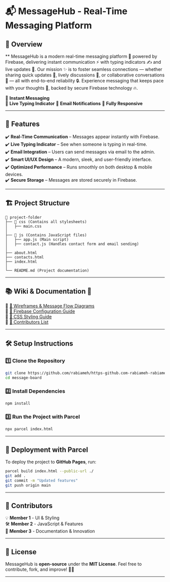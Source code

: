  # 📬 MessageHub - Real-Time Messaging Platform  

## 🌟 Overview  

**    MessageHub is a modern real-time messaging platform 🚀 powered by Firebase, delivering instant communication ⚡ with typing indicators ✍️ and live updates 🔄. Our mission ✨ is to foster seamless connections — whether sharing quick updates 📢, lively discussions 💬, or collaborative conversations 👥 — all with end-to-end reliability 🔒. Experience messaging that keeps pace with your thoughts 💭, backed by secure Firebase technology 🔥.

🔹 **Instant Messaging**  
🔹 **Live Typing Indicator** 
🔹 **Email Notifications** 
🔹 **Fully Responsive**  

---

## 🚀 Features  

✔️ **Real-Time Communication** – Messages appear instantly with Firebase.  
✔️ **Live Typing Indicator** – See when someone is typing in real-time.  
✔️ **Email Integration** – Users can send messages via email to the admin.  
✔️ **Smart UI/UX Design** – A modern, sleek, and user-friendly interface.  
✔️ **Optimized Performance** – Runs smoothly on both desktop & mobile devices.  
✔️ **Secure Storage** – Messages are stored securely in Firebase.  

---

## 🏗️ Project Structure  

```
📂 project-folder  
├── 📂 css (Contains all stylesheets)  
│   ├── main.css  
│  
├── 📂 js (Contains JavaScript files)  
│   ├── app.js (Main script)  
│   ├── contact.js (Handles contact form and email sending)  
│  
├── about.html  
├── contacts.html  
├── index.html  
│  
└── README.md (Project documentation)  
```

---

## 📚 Wiki & Documentation 📖  

🔹 [📜 Wireframes & Message Flow Diagrams](https://github.com/rabiameh/https-github.com-rabiameh-rabiameh-FE24-JS2-message_board_projekt-rabia-mehboob/wiki/Wireframes)  
🔹 [🔧 Firebase Configuration Guide](https://github.com/rabiameh/https-github.com-rabiameh-rabiameh-FE24-JS2-message_board_projekt-rabia-mehboob/wiki/Setup)  
🔹 [🎨 CSS Styling Guide](https://github.com/rabiameh/https-github.com-rabiameh-rabiameh-FE24-JS2-message_board_projekt-rabia-mehboob/wiki/Styleguide)  
🔹 [👥 Contributors List](https://github.com/yourusername/message-board/wiki/Contributors)  

---

## 🛠️ Setup Instructions  

### 1️⃣ Clone the Repository  
```sh
git clone https://github.com/rabiameh/https-github.com-rabiameh-rabiameh-FE24-JS2-message_board_projekt-rabia-mehboob.git
cd message-board
```

### 2️⃣ Install Dependencies  
```sh
npm install
```

### 3️⃣ Run the Project with Parcel  
```sh
npx parcel index.html
```

---

## 🚢 Deployment with Parcel  

To deploy the project to **GitHub Pages**, run:  
```sh
parcel build index.html --public-url ./
git add .
git commit -m "Updated features"
git push origin main
```

---

## 👥 Contributors  

💡 **Member 1** - UI & Styling  
🛠️ **Member 2** - JavaScript & Features  
📖 **Member 3** - Documentation & Innovation  

---

## 📜 License  

MessageHub is **open-source** under the **MIT License**. Feel free to contribute, fork, and improve! 🚀✨  

---
